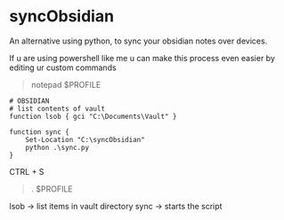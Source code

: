 
# syncObsidian
An alternative using python, to sync your obsidian notes over devices.

If u are using powershell like me u can make this process even easier by editing ur custom commands

> notepad $PROFILE
```
# OBSIDIAN
# list contents of vault
function lsob { gci "C:\Documents\Vault" }

function sync {
    Set-Location "C:\syncObsidian"
    python .\sync.py
}
```

CTRL + S
> . $PROFILE

lsob -> list items in vault directory
sync -> starts the script
